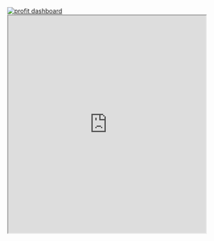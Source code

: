 <body>
<div class='tableauPlaceholder' id='viz1519880659260' style='position: relative'><noscript><a href='#'><img alt='profit dashboard ' src='https:&#47;&#47;public.tableau.com&#47;static&#47;images&#47;68&#47;68JGJRGD2&#47;1_rss.png' style='border: none' /></a></noscript><object class='tableauViz'  style='display:none;'><param name='host_url' value='https%3A%2F%2Fpublic.tableau.com%2F' /> <param name='embed_code_version' value='3' /> <param name='path' value='shared&#47;68JGJRGD2' /> <param name='toolbar' value='yes' /><param name='static_image' value='https:&#47;&#47;public.tableau.com&#47;static&#47;images&#47;68&#47;68JGJRGD2&#47;1.png' /> <param name='animate_transition' value='yes' /><param name='display_static_image' value='yes' /><param name='display_spinner' value='yes' /><param name='display_overlay' value='yes' /><param name='display_count' value='yes' /></object></div>                <script type='text/javascript'>                    var divElement = document.getElementById('viz1519880659260');                    var vizElement = divElement.getElementsByTagName('object')[0];                    vizElement.style.width='1366px';vizElement.style.height='795px';                    var scriptElement = document.createElement('script');                    scriptElement.src = 'https://public.tableau.com/javascripts/api/viz_v1.js';                    vizElement.parentNode.insertBefore(scriptElement, vizElement);                </script>
</body>




<iframe src="https://public.tableau.com/shared/CNTY5N684?:showVizHome=no&:embed=true" width="90%" height="500"></iframe>